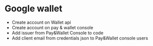 # Google wallet
- Create account on Wallet api
- Create account on pay & wallet console
- Add issuer from Pay&Wallet Console to code
- Add client email from credentials json to Pay&Wallet console users
